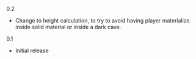 0.2
* Change to height calculation, to try to avoid having player materialize
  inside solid material or inside a dark cave.

0.1
* Initial release
